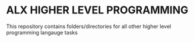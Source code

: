 # ALX HIGHER LEVEL PROGRAMMING

This repository contains folders/directories for all other higher level programming langauge tasks
